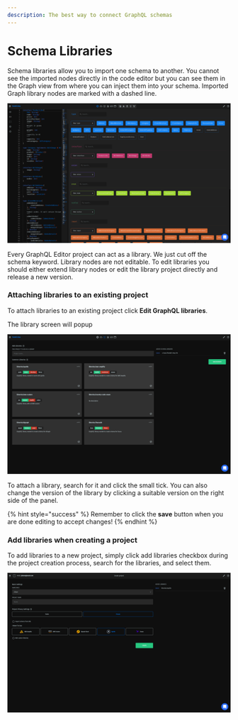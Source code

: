 ```yaml
---
description: The best way to connect GraphQL schemas
---
```


# Schema Libraries

Schema libraries allow you to import one schema to another. You cannot see the imported nodes directly in the code editor but you can see them in the Graph view from where you can inject them into your schema. Imported Graph library nodes are marked with a dashed line.

![](<../.gitbook/assets/image (11).png>)

Every GraphQL Editor project can act as a library. We just cut off the schema keyword. Library nodes are not editable. To edit libraries you should either extend library nodes or edit the library project directly and release a new version.

### Attaching libraries to an existing project

To attach libraries to an existing project click **Edit GraphQL libraries**.

The library screen will popup

![](<../.gitbook/assets/image (10).png>)

To attach a library, search for it and click the small tick. You can also change the version of the library by clicking a suitable version on the right side of the panel.

{% hint style="success" %}
Remember to click the **save** button when you are done editing to accept changes!
{% endhint %}

### Add libraries when creating a project

To add libraries to a new project, simply click add libraries checkbox during the project creation process, search for the libraries, and select them.

![](<../.gitbook/assets/image (3).png>)
